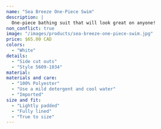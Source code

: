 ```yaml
---
name: "Sea Breeze One-Piece Swim"
description: |
  One-piece bathing suit that will look great on anyone!
non_conflict: true
image: "/images/products/sea-breeze-one-piece-swim.jpg"
price: $65.00 CAD
colors:
  - "White"
details:
  - "Side cut outs"
  - "Style 5609-1034"
material:
materials and care:
  - "100% Polyester"
  - "Use a mild detergent and cool water"
  - "Imported"
size and fit:
  - "Lightly padded"
  - "Fully lined"
  - "True to size"
---
```

